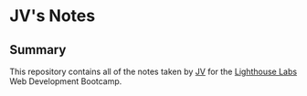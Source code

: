 # JV's Notes

 ## Summary 
 This repository contains all of the notes taken by [JV](https://github.com/jvblum) for the [Lighthouse Labs](https://www.lighthouselabs.ca/) Web Development Bootcamp.